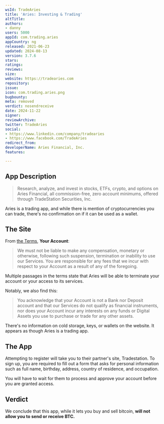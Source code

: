 ```yaml
---
wsId: TradeAries
title: 'Aries: Investing & Trading'
altTitle: 
authors:
- danny
users: 5000
appId: com.trading.aries
appCountry: ng
released: 2021-06-23
updated: 2024-08-13
version: 3.7.6
stars: 
ratings: 
reviews: 
size: 
website: https://tradearies.com
repository: 
issue: 
icon: com.trading.aries.png
bugbounty: 
meta: removed
verdict: nosendreceive
date: 2024-11-22
signer: 
reviewArchive: 
twitter: TradeAries
social:
- https://www.linkedin.com/company/tradearies
- https://www.facebook.com/TradeAries
redirect_from: 
developerName: Aries Financial, Inc.
features: 

---
```


## App Description

> Research, analyze, and invest in stocks, ETFs, crypto, and options on Aries Financial, all commission-free, zero account minimums, offered through TradeStation Securities, Inc.

Aries is a trading app, and while there is mention of cryptocurrencies you can trade, there's no confirmation on if it can be used as a wallet.


## The Site

From [the Terms](https://tradearies.com/legal/termsconditions.pdf), **Your Account**:

> We must not be liable to make any compensation, monetary or otherwise, following such suspension, termination or inability to use our Services. You are responsible for any fees that we incur with respect to your Account as a result of any of the foregoing.

Multiple passages in the terms state that Aries will be able to terminate your account or your access to its services.

Notably, we also find this:

> You acknowledge that your Account is not a Bank nor Deposit account and that our Services do not qualify as financial instruments, nor does your Account incur any interests on any funds or Digital Assets you use to purchase or trade for any other assets.

There's no information on cold storage, keys, or wallets on the website. It appears as though Aries is a trading app.

## The App

Attempting to register will take you to their partner's site, Tradestation. To sign up, you are required to fill out a form that asks for personal information such as full name, birthday, address, country of residence, and occupation.

You will have to wait for them to process and approve your account before you are granted access.

## Verdict

We conclude that this app, while it lets you buy and sell bitcoin, **will not allow you to send or receive BTC.**